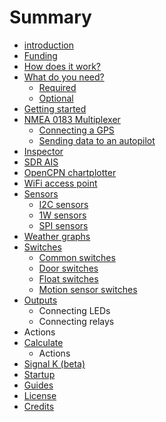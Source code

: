 # Summary

* [introduction](README.md)
* [Funding](funding.md)
* [How does it work?](how_does_it_work.md)
* [What do you need?](what_do_you_need.md)
   * [Required](required.md)
   * [Optional](optional.md)
* [Getting started](getting_started.md)
* [NMEA 0183 Multiplexer](nmea_multiplexer..md)
   * [Connecting a GPS](gps.md)
   * [Sending data to an autopilot](autopilot.md)
* [Inspector](inspector.md)
* [SDR AIS](sdr_ais.md)
* [OpenCPN chartplotter](opencpn.md)
* [WiFi access point](wifi_ap.md)
* [Sensors](sensors.md)
   * [I2C sensors](i2c_sensors.md)
   * [1W sensors](1w_sensors.md)
   * [SPI sensors](spi_sensors.md)
* [Weather graphs](weather_graphs.md)
* [Switches](switches.md)
   * [Common switches](common_switches.md)
   * [Door switches](door_switches.md)
   * [Float switches](float_switches.md)
   * [Motion sensor switches](motion_sensor_switches.md)
* [Outputs](outputs.md)
   * Connecting LEDs
   * Connecting relays
* Actions
* [Calculate](calculate.md)
   * Actions
* [Signal K (beta)](signal_k.md)
* [Startup](startup.md)
* [Guides](guides.md)
* [License](license.md)
* [Credits](credits.md)

